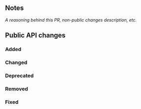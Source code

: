 ## Notes

*A reasoning behind this PR, non-public changes description, etc.*

## Public API changes

### Added
### Changed
### Deprecated
### Removed
### Fixed
